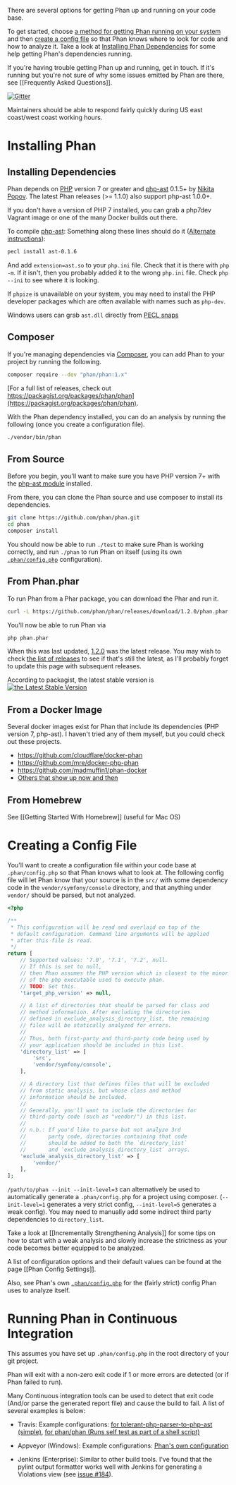 There are several options for getting Phan up and running on your code base.

To get started, choose [a method for getting Phan running on your system](https://github.com/phan/phan/wiki/Getting-Started#installing-phan) and then [create a config file](https://github.com/phan/phan/wiki/Getting-Started#creating-a-config-file) so that Phan knows where to look for code and how to analyze it. Take a look at [Installing Phan Dependencies](https://github.com/phan/phan/wiki/Getting-Started#installing-dependencies) for some help getting Phan's dependencies running.

If you're having trouble getting Phan up and running, get in touch.
If it's running but you're not sure of why some issues emitted by Phan are there, see [[Frequently Asked Questions]].

[![Gitter](https://badges.gitter.im/phan/phan.svg)](https://gitter.im/phan/phan?utm_source=badge&utm_medium=badge&utm_campaign=pr-badge)

Maintainers should be able to respond fairly quickly during US east coast/west coast working hours.

# Installing Phan


## Installing Dependencies

Phan depends on [PHP](http://php.net/) version 7 or greater and [php-ast](https://github.com/nikic/php-ast) 0.1.5+ by [Nikita Popov](https://github.com/nikic).
The latest Phan releases (>= 1.1.0) also support php-ast 1.0.0+.

If you don't have a version of PHP 7 installed, you can grab a php7dev Vagrant image or one of the many Docker builds out there.

To compile [php-ast](https://github.com/nikic/php-ast): Something along these lines should do it ([Alternate instructions](https://github.com/nikic/php-ast#installation)):

```sh
pecl install ast-0.1.6
```

And add `extension=ast.so` to your `php.ini` file. Check that it is there with `php -m`.
If it isn't, then you probably added it to the wrong `php.ini` file.
Check `php --ini` to see where it is looking.

If `phpize` is unavailable on your system, you may need to install the PHP developer
packages which are often available with names such as `php-dev`.

Windows users can grab `ast.dll` directly from [PECL snaps](http://windows.php.net/downloads/pecl/snaps/ast/)

## Composer

If you're managing dependencies via [Composer](https://getcomposer.org/), you can add Phan to your project by running the following.

```sh
composer require --dev "phan/phan:1.x"
```

[For a full list of releases, check out https://packagist.org/packages/phan/phan](https://packagist.org/packages/phan/phan).

With the Phan dependency installed, you can do an analysis by running the following (once you create a configuration file).

```sh
./vendor/bin/phan
```

## From Source

Before you begin, you'll want to make sure you have PHP version 7+ with the [php-ast module](https://github.com/nikic/php-ast) installed.

From there, you can clone the Phan source and use composer to install its dependencies.

```sh
git clone https://github.com/phan/phan.git
cd phan
composer install
```

You should now be able to run `./test` to make sure Phan is working correctly, and run `./phan` to run Phan on itself (using its own [`.phan/config.php`](https://github.com/phan/phan/blob/master/.phan/config.php) configuration).

## From Phan.phar

To run Phan from a Phar package, you can download the Phar and run it.

```sh
curl -L https://github.com/phan/phan/releases/download/1.2.0/phan.phar -o phan.phar;
```

You'll now be able to run Phan via

```sh
php phan.phar
```

When this was last updated, [1.2.0](https://github.com/phan/phan/releases/tag/1.2.0) was the latest release. You may wish to check [the list of releases](https://github.com/phan/phan/releases) to see if that's still the latest, as I'll probably forget to update this page with subsequent releases.

According to packagist, the latest stable version is [![the Latest Stable Version](https://img.shields.io/packagist/v/phan/phan.svg)](https://packagist.org/packages/phan/phan)

## From a Docker Image

Several docker images exist for Phan that include its dependencies (PHP version 7, php-ast). I haven't tried any of them myself, but you could check out these projects.

* https://github.com/cloudflare/docker-phan
* https://github.com/mre/docker-php-phan
* https://github.com/madmuffin1/phan-docker
* [Others that show up now and then](https://www.google.com/webhp#q=phan%20docker)

## From Homebrew

See [[Getting Started With Homebrew]] (useful for Mac OS)

# Creating a Config File

You'll want to create a configuration file within your code base at `.phan/config.php` so that Phan knows what to look at. The following config file will let Phan know that your source is in the `src/` with some dependency code in the `vendor/symfony/console` directory, and that anything under `vendor/` should be parsed, but not analyzed.

```php
<?php

/**
 * This configuration will be read and overlaid on top of the
 * default configuration. Command line arguments will be applied
 * after this file is read.
 */
return [
    // Supported values: '7.0', '7.1', '7.2', null.
    // If this is set to null,
    // then Phan assumes the PHP version which is closest to the minor version
    // of the php executable used to execute phan.
    // TODO: Set this.
    'target_php_version' => null,

    // A list of directories that should be parsed for class and
    // method information. After excluding the directories
    // defined in exclude_analysis_directory_list, the remaining
    // files will be statically analyzed for errors.
    //
    // Thus, both first-party and third-party code being used by
    // your application should be included in this list.
    'directory_list' => [
        'src',
        'vendor/symfony/console',
    ],

    // A directory list that defines files that will be excluded
    // from static analysis, but whose class and method
    // information should be included.
    //
    // Generally, you'll want to include the directories for
    // third-party code (such as "vendor/") in this list.
    //
    // n.b.: If you'd like to parse but not analyze 3rd
    //       party code, directories containing that code
    //       should be added to both the `directory_list`
    //       and `exclude_analysis_directory_list` arrays.
    'exclude_analysis_directory_list' => [
        'vendor/'
    ],
];
```

`/path/to/phan --init --init-level=3` can alternatively be used to automatically generate a `.phan/config.php` for a project using composer. (`--init-level=1` generates a very strict config, `--init-level=5` generates a weak config). You may need to manually add some indirect third party dependencies to `directory_list`.

Take a look at [[Incrementally Strengthening Analysis]] for some tips on how to start with a weak analysis and slowly increase the strictness as your code becomes better equipped to be analyzed.

A list of configuration options and their default values can be found at the page [[Phan Config Settings]].

Also, see Phan's own [`.phan/config.php`](https://github.com/phan/phan/blob/master/.phan/config.php) for the (fairly strict) config Phan uses to analyze itself.

# Running Phan in Continuous Integration

This assumes you have set up `.phan/config.php` in the root directory of your git project.

Phan will exit with a non-zero exit code if 1 or more errors are detected (or if Phan failed to run).

Many Continuous integration tools can be used to detect that exit code (And/or parse the generated report file) and cause the build to fail. A list of several examples is below:

- Travis: Example configurations: [for tolerant-php-parser-to-php-ast (simple)](https://github.com/TysonAndre/tolerant-php-parser-to-php-ast/blob/master/.travis.yml), [for phan/phan (Runs self test as part of a shell script)](https://github.com/phan/phan/blob/master/.travis.yml)

- Appveyor (Windows): Example configurations: [Phan's own configuration](https://github.com/phan/phan/blob/1.2.0/.appveyor.yml#L101-L102)

- Jenkins (Enterprise): Similar to other build tools. I've found that the pylint output formatter works well with Jenkins for generating a Violations view (see [issue #184](https://github.com/phan/phan/issues/184)).

